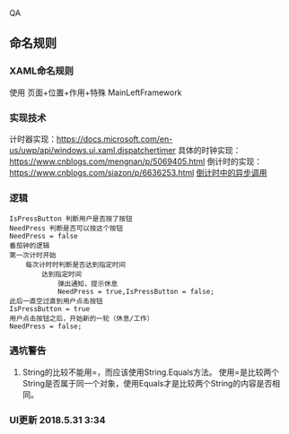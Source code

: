 QA
## 命名规则
### XAML命名规则
使用 页面+位置+作用+特殊
MainLeftFramework

### 实现技术
计时器实现：https://docs.microsoft.com/en-us/uwp/api/windows.ui.xaml.dispatchertimer
    具体的时钟实现：https://www.cnblogs.com/mengnan/p/5069405.html
    倒计时的实现：
    https://www.cnblogs.com/siazon/p/6636253.html
    [倒计时中的异步调用](https://docs.microsoft.com/en-us/uwp/api/windows.ui.core.coredispatcher.tryrunasync#Windows_UI_Core_CoreDispatcher_TryRunAsync_Windows_UI_Core_CoreDispatcherPriority_Windows_UI_Core_DispatchedHandler_)

### 逻辑
```
IsPressButton 判断用户是否按了按钮
NeedPress 判断是否可以按这个按钮
NeedPress = false
番茄钟的逻辑
第一次计时开始
    每次计时时判断是否达到指定时间
        达到指定时间
            弹出通知，提示休息
            NeedPress = true,IsPressButton = false;
此后一直空过直到用户点击按钮
IsPressButton = true
用户点击按钮之后，开始新的一轮（休息/工作）
NeedPress = false;
```
### 遇坑警告
 1. String的比较不能用=，而应该使用String.Equals方法。
使用=是比较两个String是否属于同一个对象，使用Equals才是比较两个String的内容是否相同。

### UI更新 2018.5.31 3:34
